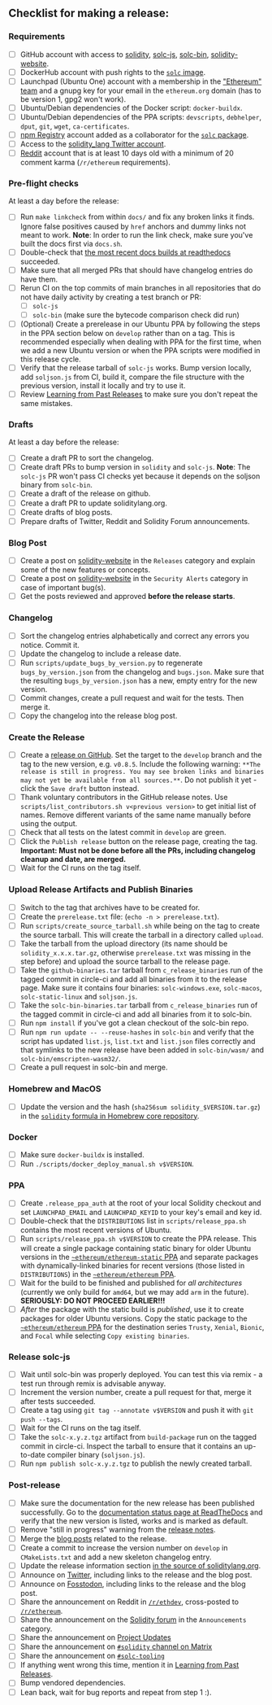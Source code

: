 ## Checklist for making a release:

### Requirements
- [ ] GitHub account with access to [solidity](https://github.com/ethereum/solidity), [solc-js](https://github.com/ethereum/solc-js),
      [solc-bin](https://github.com/ethereum/solc-bin), [solidity-website](https://github.com/ethereum/solidity-website).
- [ ] DockerHub account with push rights to the [`solc` image](https://hub.docker.com/r/ethereum/solc).
- [ ] Launchpad (Ubuntu One) account with a membership in the ["Ethereum" team](https://launchpad.net/~ethereum) and
      a gnupg key for your email in the `ethereum.org` domain (has to be version 1, gpg2 won't work).
- [ ] Ubuntu/Debian dependencies of the Docker script: `docker-buildx`.
- [ ] Ubuntu/Debian dependencies of the PPA scripts: `devscripts`, `debhelper`, `dput`, `git`, `wget`, `ca-certificates`.
- [ ] [npm Registry](https://www.npmjs.com) account added as a collaborator for the [`solc` package](https://www.npmjs.com/package/solc).
- [ ] Access to the [solidity_lang Twitter account](https://twitter.com/solidity_lang).
- [ ] [Reddit](https://www.reddit.com) account that is at least 10 days old with a minimum of 20 comment karma (`/r/ethereum` requirements).

### Pre-flight checks
At least a day before the release:
- [ ] Run `make linkcheck` from within `docs/` and fix any broken links it finds.
      Ignore false positives caused by `href` anchors and dummy links not meant to work.
      **Note**: In order to run the link check, make sure you've built the docs first via `docs.sh`.
- [ ] Double-check that [the most recent docs builds at readthedocs](https://readthedocs.org/projects/solidity/builds/) succeeded.
- [ ] Make sure that all merged PRs that should have changelog entries do have them.
- [ ] Rerun CI on the top commits of main branches in all repositories that do not have daily activity by creating a test branch or PR:
     - [ ] `solc-js`
     - [ ] `solc-bin` (make sure the bytecode comparison check did run)
- [ ] (Optional) Create a prerelease in our Ubuntu PPA by following the steps in the PPA section below on `develop` rather than on a tag.
      This is recommended especially when dealing with PPA for the first time, when we add a new Ubuntu version or when the PPA scripts were modified in this release cycle.
- [ ] Verify that the release tarball of `solc-js` works.
      Bump version locally, add `soljson.js` from CI, build it, compare the file structure with the previous version, install it locally and try to use it.
- [ ] Review [Learning from Past Releases](https://notes.ethereum.org/@solidity/release-mistakes) to make sure you don't repeat the same mistakes.

### Drafts
At least a day before the release:
- [ ] Create a draft PR to sort the changelog.
- [ ] Create draft PRs to bump version in `solidity` and `solc-js`.
      **Note**: The `solc-js` PR won't pass CI checks yet because it depends on the soljson binary from `solc-bin`.
- [ ] Create a draft of the release on github.
- [ ] Create a draft PR to update soliditylang.org.
- [ ] Create drafts of blog posts.
- [ ] Prepare drafts of Twitter, Reddit and Solidity Forum announcements.

### Blog Post
- [ ] Create a post on [solidity-website](https://github.com/ethereum/solidity-website/tree/main/src/posts) in the `Releases` category and explain some of the new features or concepts.
- [ ] Create a post on [solidity-website](https://github.com/ethereum/solidity-website/tree/main/src/posts) in the `Security Alerts` category in case of important bug(s).
- [ ] Get the posts reviewed and approved **before the release starts**.

### Changelog
- [ ] Sort the changelog entries alphabetically and correct any errors you notice. Commit it.
- [ ] Update the changelog to include a release date.
- [ ] Run `scripts/update_bugs_by_version.py` to regenerate `bugs_by_version.json` from the changelog and `bugs.json`.
      Make sure that the resulting `bugs_by_version.json` has a new, empty entry for the new version.
- [ ] Commit changes, create a pull request and wait for the tests. Then merge it.
- [ ] Copy the changelog into the release blog post.

### Create the Release
- [ ] Create a [release on GitHub](https://github.com/ethereum/solidity/releases/new).
      Set the target to the `develop` branch and the tag to the new version, e.g. `v0.8.5`.
      Include the following warning: `**The release is still in progress. You may see broken links and binaries may not yet be available from all sources.**`.
      Do not publish it yet - click the `Save draft` button instead.
- [ ] Thank voluntary contributors in the GitHub release notes.
      Use `scripts/list_contributors.sh v<previous version>` to get initial list of names.
      Remove different variants of the same name manually before using the output.
- [ ] Check that all tests on the latest commit in `develop` are green.
- [ ] Click the `Publish release` button on the release page, creating the tag.
      **Important: Must not be done before all the PRs, including changelog cleanup and date, are merged.**
- [ ] Wait for the CI runs on the tag itself.

### Upload Release Artifacts and Publish Binaries
- [ ] Switch to the tag that archives have to be created for.
- [ ] Create the `prerelease.txt` file: (`echo -n > prerelease.txt`).
- [ ] Run `scripts/create_source_tarball.sh` while being on the tag to create the source tarball. This will create the tarball in a directory called `upload`.
- [ ] Take the tarball from the upload directory (its name should be `solidity_x.x.x.tar.gz`, otherwise `prerelease.txt` was missing in the step before) and upload the source tarball to the release page.
- [ ] Take the `github-binaries.tar` tarball from `c_release_binaries` run of the tagged commit in circle-ci and add all binaries from it to the release page.
      Make sure it contains four binaries: `solc-windows.exe`, `solc-macos`, `solc-static-linux` and `soljson.js`.
- [ ] Take the `solc-bin-binaries.tar` tarball from `c_release_binaries` run of the tagged commit in circle-ci and add all binaries from it to solc-bin.
- [ ] Run `npm install` if you've got a clean checkout of the solc-bin repo.
- [ ] Run `npm run update -- --reuse-hashes` in `solc-bin` and verify that the script has updated `list.js`, `list.txt` and `list.json` files correctly and that symlinks to the new release have been added in `solc-bin/wasm/` and `solc-bin/emscripten-wasm32/`.
- [ ] Create a pull request in solc-bin and merge.

### Homebrew and MacOS
- [ ] Update the version and the hash (`sha256sum solidity_$VERSION.tar.gz`) in the [`solidity` formula in Homebrew core repository](https://github.com/Homebrew/homebrew-core/blob/master/Formula/s/solidity.rb).

### Docker
- [ ] Make sure `docker-buildx` is installed.
- [ ] Run `./scripts/docker_deploy_manual.sh v$VERSION`.

### PPA
- [ ] Create `.release_ppa_auth` at the root of your local Solidity checkout and set `LAUNCHPAD_EMAIL` and `LAUNCHPAD_KEYID` to your key's email and key id.
- [ ] Double-check that the `DISTRIBUTIONS` list in `scripts/release_ppa.sh` contains the most recent versions of Ubuntu.
- [ ] Run `scripts/release_ppa.sh v$VERSION` to create the PPA release.
      This will create a single package containing static binary for older Ubuntu versions in the [`~ethereum/ethereum-static` PPA](https://launchpad.net/~ethereum/+archive/ubuntu/ethereum-static)
      and separate packages with dynamically-linked binaries for recent versions (those listed in `DISTRIBUTIONS`) in the [`~ethereum/ethereum` PPA](https://launchpad.net/~ethereum/+archive/ubuntu/ethereum).
- [ ] Wait for the build to be finished and published for *all architectures* (currently we only build for `amd64`, but we may add `arm` in the future).
      **SERIOUSLY: DO NOT PROCEED EARLIER!!!**
- [ ] *After* the package with the static build is *published*, use it to create packages for older Ubuntu versions.
      Copy the static package to the [`~ethereum/ethereum` PPA](https://launchpad.net/~ethereum/+archive/ubuntu/ethereum)
      for the destination series `Trusty`, `Xenial`, `Bionic`, and `Focal`
      while selecting `Copy existing binaries`.

### Release solc-js
- [ ] Wait until solc-bin was properly deployed. You can test this via remix - a test run through remix is advisable anyway.
- [ ] Increment the version number, create a pull request for that, merge it after tests succeeded.
- [ ] Create a tag using `git tag --annotate v$VERSION` and push it with `git push --tags`.
- [ ] Wait for the CI runs on the tag itself.
- [ ] Take the `solc-x.y.z.tgz` artifact from `build-package` run on the tagged commit in circle-ci.
      Inspect the tarball to ensure that it contains an up-to-date compiler binary (`soljson.js`).
- [ ] Run `npm publish solc-x.y.z.tgz` to publish the newly created tarball.

### Post-release
- [ ] Make sure the documentation for the new release has been published successfully.
      Go to the [documentation status page at ReadTheDocs](https://readthedocs.org/projects/solidity/) and verify that the new version is listed, works and is marked as default.
- [ ] Remove "still in progress" warning from the [release notes](https://github.com/ethereum/solidity/releases).
- [ ] Merge the [blog posts](https://github.com/ethereum/solidity-website/pulls) related to the release.
- [ ] Create a commit to increase the version number on `develop` in `CMakeLists.txt` and add a new skeleton changelog entry.
- [ ] Update the release information section [in the source of soliditylang.org](https://github.com/ethereum/solidity-website/blob/main/src/pages/index.tsx).
- [ ] Announce on [Twitter](https://twitter.com/solidity_lang), including links to the release and the blog post.
- [ ] Announce on [Fosstodon](https://fosstodon.org/@solidity/), including links to the release and the blog post.
- [ ] Share the announcement on Reddit in [`/r/ethdev`](https://reddit.com/r/ethdev/), cross-posted to [`/r/ethereum`](https://reddit.com/r/ethereum/).
- [ ] Share the announcement on the [Solidity forum](https://forum.soliditylang.org) in the `Announcements` category.
- [ ] Share the announcement on [Project Updates](https://discord.com/channels/420394352083337236/798974456704925696)
- [ ] Share the announcement on [`#solidity` channel on Matrix](https://matrix.to/#/#ethereum_solidity:gitter.im)
- [ ] Share the announcement on [`#solc-tooling`](https://matrix.to/#/#solc-tooling:matrix.org)
- [ ] If anything went wrong this time, mention it in [Learning from Past Releases](https://notes.ethereum.org/@solidity/release-mistakes).
- [ ] Bump vendored dependencies.
- [ ] Lean back, wait for bug reports and repeat from step 1 :).
